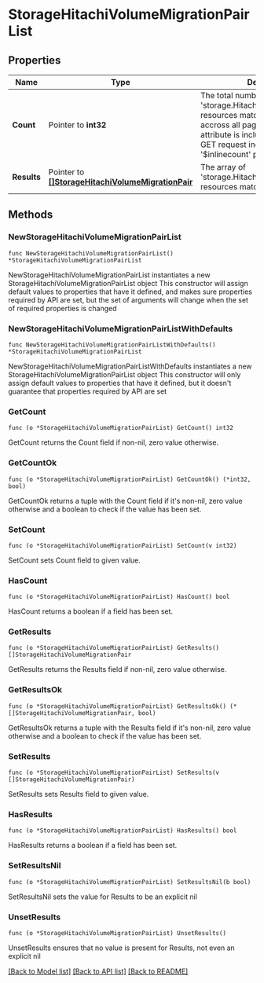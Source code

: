 # StorageHitachiVolumeMigrationPairList

## Properties

Name | Type | Description | Notes
------------ | ------------- | ------------- | -------------
**Count** | Pointer to **int32** | The total number of &#39;storage.HitachiVolumeMigrationPair&#39; resources matching the request, accross all pages. The &#39;Count&#39; attribute is included when the HTTP GET request includes the &#39;$inlinecount&#39; parameter. | [optional] 
**Results** | Pointer to [**[]StorageHitachiVolumeMigrationPair**](StorageHitachiVolumeMigrationPair.md) | The array of &#39;storage.HitachiVolumeMigrationPair&#39; resources matching the request. | [optional] 

## Methods

### NewStorageHitachiVolumeMigrationPairList

`func NewStorageHitachiVolumeMigrationPairList() *StorageHitachiVolumeMigrationPairList`

NewStorageHitachiVolumeMigrationPairList instantiates a new StorageHitachiVolumeMigrationPairList object
This constructor will assign default values to properties that have it defined,
and makes sure properties required by API are set, but the set of arguments
will change when the set of required properties is changed

### NewStorageHitachiVolumeMigrationPairListWithDefaults

`func NewStorageHitachiVolumeMigrationPairListWithDefaults() *StorageHitachiVolumeMigrationPairList`

NewStorageHitachiVolumeMigrationPairListWithDefaults instantiates a new StorageHitachiVolumeMigrationPairList object
This constructor will only assign default values to properties that have it defined,
but it doesn't guarantee that properties required by API are set

### GetCount

`func (o *StorageHitachiVolumeMigrationPairList) GetCount() int32`

GetCount returns the Count field if non-nil, zero value otherwise.

### GetCountOk

`func (o *StorageHitachiVolumeMigrationPairList) GetCountOk() (*int32, bool)`

GetCountOk returns a tuple with the Count field if it's non-nil, zero value otherwise
and a boolean to check if the value has been set.

### SetCount

`func (o *StorageHitachiVolumeMigrationPairList) SetCount(v int32)`

SetCount sets Count field to given value.

### HasCount

`func (o *StorageHitachiVolumeMigrationPairList) HasCount() bool`

HasCount returns a boolean if a field has been set.

### GetResults

`func (o *StorageHitachiVolumeMigrationPairList) GetResults() []StorageHitachiVolumeMigrationPair`

GetResults returns the Results field if non-nil, zero value otherwise.

### GetResultsOk

`func (o *StorageHitachiVolumeMigrationPairList) GetResultsOk() (*[]StorageHitachiVolumeMigrationPair, bool)`

GetResultsOk returns a tuple with the Results field if it's non-nil, zero value otherwise
and a boolean to check if the value has been set.

### SetResults

`func (o *StorageHitachiVolumeMigrationPairList) SetResults(v []StorageHitachiVolumeMigrationPair)`

SetResults sets Results field to given value.

### HasResults

`func (o *StorageHitachiVolumeMigrationPairList) HasResults() bool`

HasResults returns a boolean if a field has been set.

### SetResultsNil

`func (o *StorageHitachiVolumeMigrationPairList) SetResultsNil(b bool)`

 SetResultsNil sets the value for Results to be an explicit nil

### UnsetResults
`func (o *StorageHitachiVolumeMigrationPairList) UnsetResults()`

UnsetResults ensures that no value is present for Results, not even an explicit nil

[[Back to Model list]](../README.md#documentation-for-models) [[Back to API list]](../README.md#documentation-for-api-endpoints) [[Back to README]](../README.md)


